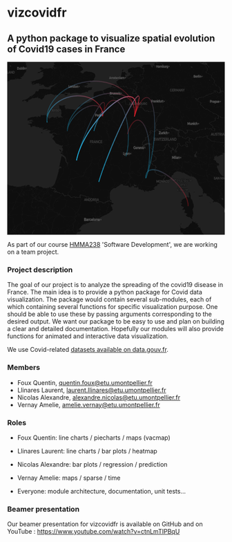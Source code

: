 ﻿
# vizcovidfr
## A python package to visualize spatial evolution of Covid19 cases in France

<p align="center">
<img src="./doc/source/_static/vizcovidfr_transfer_map.png" style="vertical-align:middle" width="600" height='400' class='center' alt='logo'>
</p>


As part of our course [HMMA238](https://github.com/bcharlier/HMMA238) 'Software Development', we are working on a team project.


### Project description

The goal of our project is to analyze the spreading of the covid19 disease in France.
The main idea is to provide a python package for Covid data visualization.
The package would contain several sub-modules, each of which containing several functions for specific visualization purpose. One should be able to use these by passing arguments corresponding to the desired output. We want our package to be easy to use and plan on building a clear and detailed documentation.
Hopefully our modules will also provide functions for animated and interactive data visualization.

We use Covid-related [datasets available on data.gouv.fr](https://www.data.gouv.fr/en/datasets/).

### Members

- Foux Quentin, quentin.foux@etu.umontpellier.fr
- Llinares Laurent, laurent.llinares@etu.umontpellier.fr
- Nicolas Alexandre, alexandre.nicolas@etu.umontpellier.fr
- Vernay Amelie, amelie.vernay@etu.umontpellier.fr

### Roles

- Foux Quentin: line charts / piecharts / maps (vacmap)
- Llinares Laurent: line charts / bar plots / heatmap
- Nicolas Alexandre: bar plots / regression / prediction
- Vernay Amelie: maps / sparse / time

- Everyone: module architecture, documentation, unit tests...

### Beamer presentation

Our beamer presentation for vizcovidfr is available on GitHub and on YouTube : https://www.youtube.com/watch?v=ctnLmTIPBqU